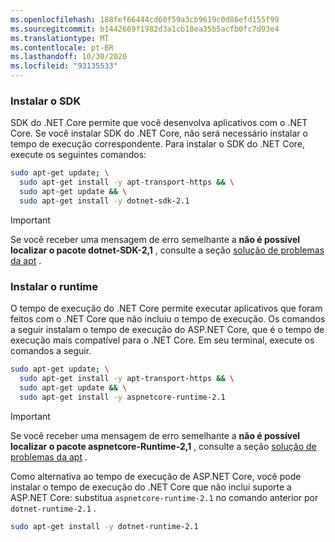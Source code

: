 ```yaml
---
ms.openlocfilehash: 188fef66444cd60f59a3cb9619c0d86efd155f99
ms.sourcegitcommit: b1442669f1982d3a1cb18ea35b5acfb0fc7d93e4
ms.translationtype: MT
ms.contentlocale: pt-BR
ms.lasthandoff: 10/30/2020
ms.locfileid: "93135533"
---
```


### <a name="install-the-sdk"></a>Instalar o SDK

SDK do .NET Core permite que você desenvolva aplicativos com o .NET Core. Se você instalar SDK do .NET Core, não será necessário instalar o tempo de execução correspondente. Para instalar o SDK do .NET Core, execute os seguintes comandos:

```bash
sudo apt-get update; \
  sudo apt-get install -y apt-transport-https && \
  sudo apt-get update && \
  sudo apt-get install -y dotnet-sdk-2.1
```

> [!IMPORTANT]
> Se você receber uma mensagem de erro semelhante a **não é possível localizar o pacote dotnet-SDK-2,1** , consulte a seção [solução de problemas da apt](#apt-troubleshooting) .

### <a name="install-the-runtime"></a>Instalar o runtime

O tempo de execução do .NET Core permite executar aplicativos que foram feitos com o .NET Core que não incluiu o tempo de execução. Os comandos a seguir instalam o tempo de execução do ASP.NET Core, que é o tempo de execução mais compatível para o .NET Core. Em seu terminal, execute os comandos a seguir.

```bash
sudo apt-get update; \
  sudo apt-get install -y apt-transport-https && \
  sudo apt-get update && \
  sudo apt-get install -y aspnetcore-runtime-2.1
```

> [!IMPORTANT]
> Se você receber uma mensagem de erro semelhante a **não é possível localizar o pacote aspnetcore-Runtime-2,1** , consulte a seção [solução de problemas da apt](#apt-troubleshooting) .

Como alternativa ao tempo de execução de ASP.NET Core, você pode instalar o tempo de execução do .NET Core que não inclui suporte a ASP.NET Core: substitua `aspnetcore-runtime-2.1` no comando anterior por `dotnet-runtime-2.1` .

```bash
sudo apt-get install -y dotnet-runtime-2.1
```
